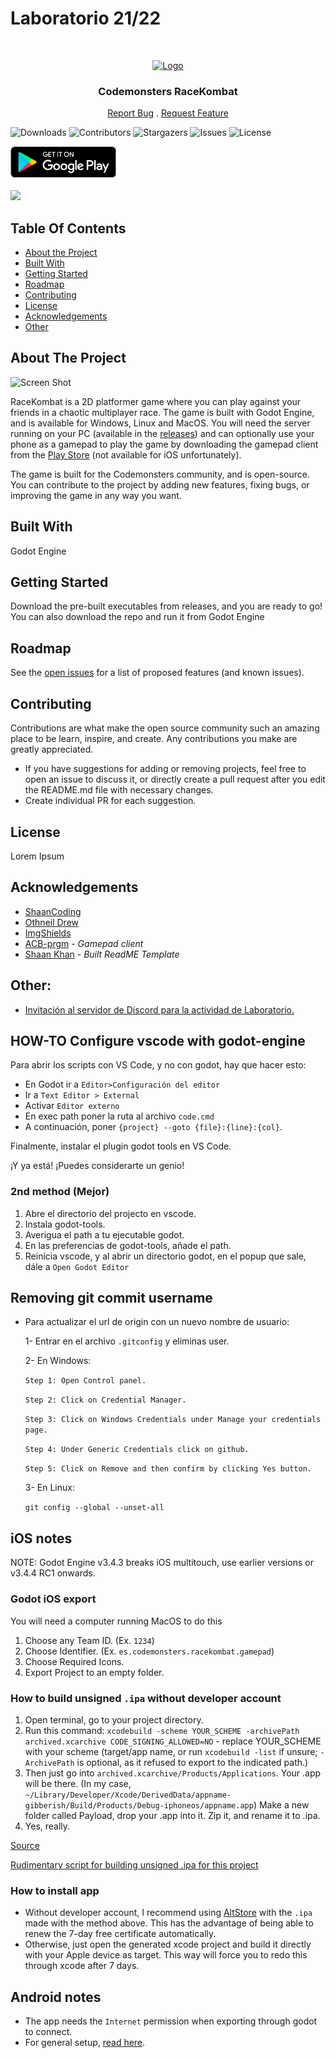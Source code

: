 # Laboratorio 21/22

<br/>
<p align="center">
  <a href="https://github.com/codemonsters/racekombat">
    <img src="https://github.com/codemonsters/racekombat/blob/main/server/assets/logo.png?raw=true" alt="Logo" width="80" height="80">
  </a>

  <h3 align="center">Codemonsters RaceKombat</h3>

  <p align="center">
    <a href="https://github.com/codemonsters/racekombat/issues">Report Bug</a>
    .
    <a href="https://github.com/codemonsters/racekombat/issues">Request Feature</a>
  </p>
</p>

![Downloads](https://img.shields.io/github/downloads/codemonsters/racekombat/total) ![Contributors](https://img.shields.io/github/contributors/codemonsters/racekombat?color=dark-green) ![Stargazers](https://img.shields.io/github/stars/codemonsters/racekombat?style=social) ![Issues](https://img.shields.io/github/issues/codemonsters/racekombat) ![License](https://img.shields.io/github/license/codemonsters/racekombat)

<p align="center>
  <a href="https://play.google.com/store/apps/details?id=org.godotengine.racekombatclient">
    <img src="google-play-badge.png" height="50">
  </a>
  <br>
  <br>
  <a href="https://github.com/codemonsters/racekombat/releases/latest">
    <img src="https://img.shields.io/github/v/release/codemonsters/racekombat?include_prereleases&style=for-the-badge&logoColor=blue&label=Download%20here!&color=blue">
  </a>
</p>

## Table Of Contents

- [About the Project](#about-the-project)
- [Built With](#built-with)
- [Getting Started](#getting-started)
- [Roadmap](#roadmap)
- [Contributing](#contributing)
- [License](#license)
- [Acknowledgements](#acknowledgements)
- [Other](#other)

## About The Project

![Screen Shot](https://github.com/codemonsters/racekombat/blob/main/showcase.png?raw=true)

RaceKombat is a 2D platformer game where you can play against your friends in a chaotic multiplayer race. The game is built with Godot Engine, and is available for Windows, Linux and MacOS. You will need the server running on your PC (available in the [releases](https://github.com/codemonsters/racekombat/releases/latest)) and can optionally use your phone as a gamepad to play the game by downloading the gamepad client from the [Play Store](https://play.google.com/store/apps/details?id=org.godotengine.racekombatclient) (not available for iOS unfortunately).

The game is built for the Codemonsters community, and is open-source. You can contribute to the project by adding new features, fixing bugs, or improving the game in any way you want.

## Built With

Godot Engine

## Getting Started

Download the pre-built executables from releases, and you are ready to go! You can also download the repo and run it from Godot Engine

## Roadmap

See the [open issues](https://github.com/codemonsters/racekombat/issues) for a list of proposed features (and known issues).

## Contributing

Contributions are what make the open source community such an amazing place to be learn, inspire, and create. Any contributions you make are greatly appreciated.

- If you have suggestions for adding or removing projects, feel free to open an issue to discuss it, or directly create a pull request after you edit the README.md file with necessary changes.
- Create individual PR for each suggestion.

## License

Lorem Ipsum

## Acknowledgements

- [ShaanCoding](https://github.com/ShaanCoding/)
- [Othneil Drew](https://github.com/othneildrew/Best-README-Template)
- [ImgShields](https://shields.io/)
- [ACB-prgm](https://github.com/ACB-prgm) - _Gamepad client_
- [Shaan Khan](https://github.com/ShaanCoding/) - _Built ReadME Template_

## Other:

- [Invitación al servidor de Discord para la actividad de Laboratorio.](https://discord.gg/ZQaNtRF)

## HOW-TO Configure vscode with godot-engine

Para abrir los scripts con VS Code, y no con godot, hay que hacer esto:

- En Godot ir a `Editor>Configuración del editor`
- Ir a `Text Editor > External`
- Activar `Editor externo`
- En exec path poner la ruta al archivo `code.cmd`
- A continuación, poner `{project} --goto {file}:{line}:{col}`.

Finalmente, instalar el plugin godot tools en VS Code.

¡Y ya está! ¡Puedes considerarte un genio!</p>

### 2nd method (Mejor)

1. Abre el directorio del projecto en vscode.
2. Instala godot-tools.
3. Averigua el path a tu ejecutable godot.
4. En las preferencias de godot-tools, añade el path.
5. Reinicia vscode, y al abrir un directorio godot, en el popup que sale, dále a `Open Godot Editor`

## Removing git commit username

- Para actualizar el url de origin con un nuevo nombre de usuario:

  1- Entrar en el archivo `.gitconfig` y eliminas user.

  2- En Windows:

  `Step 1: Open Control panel. `

  `Step 2: Click on Credential Manager.`

  `Step 3: Click on Windows Credentials under Manage your credentials page.`

  `Step 4: Under Generic Credentials click on github.`

  `Step 5: Click on Remove and then confirm by clicking Yes button.`

  3- En Linux:

  `git config --global --unset-all`

## iOS notes

NOTE: Godot Engine v3.4.3 breaks iOS multitouch, use earlier versions or v3.4.4 RC1 onwards.

### Godot iOS export

You will need a computer running MacOS to do this

1. Choose any Team ID. (Ex. `1234`)
2. Choose Identifier. (Ex. `es.codemonsters.racekombat.gamepad`)
3. Choose Required Icons.
4. Export Project to an empty folder.

### How to build unsigned `.ipa` without developer account

1. Open terminal, go to your project directory.
2. Run this command: `xcodebuild -scheme YOUR_SCHEME -archivePath archived.xcarchive CODE_SIGNING_ALLOWED=NO` - replace YOUR_SCHEME with your scheme (target/app name, or run `xcodebuild -list` if unsure; `-ArchivePath` is optional, as it refused to export to the indicated path.)
3. Then just go into `archived.xcarchive/Products/Applications`. Your .app will be there. (In my case, `~/Library/Developer/Xcode/DerivedData/appname-gibberish/Build/Products/Debug-iphoneos/appname.app`)
   Make a new folder called Payload, drop your .app into it. Zip it, and rename it to .ipa.
4. Yes, really.

[Source](https://www.reddit.com/r/jailbreakdevelopers/comments/gj93vc/question_exporting_app_in_xcode_without_a/)

[Rudimentary script for building unsigned .ipa for this project](https://gist.github.com/Autotren/6c6311dccea3e7d4dba6d7d52f242e59)

### How to install app

- Without developer account, I recommend using [AltStore](https://altstore.io) with the `.ipa` made with the method above. This has the advantage of being able to renew the 7-day free certificate automatically.
- Otherwise, just open the generated xcode project and build it directly with your Apple device as target. This way will force you to redo this through xcode after 7 days.

## Android notes

- The app needs the `Internet` permission when exporting through godot to connect.
- For general setup, [read here](https://developer.android.com/games/engines/godot/godot-configure).

